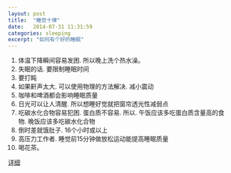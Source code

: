 ```yaml
---
layout: post
title:  "睡觉十律"
date:   2014-07-31 11:31:59
categories: sleeping
excerpt: "如何有个好的睡眠"
---
```


1. 体温下降瞬间容易发困. 所以晚上洗个热水澡。
2. 失眠的话. 要限制睡眠时间
3. 要打盹
4. 如果鼾声太大. 可以使用物理的方法解决. 减小震动
5. 咖啡和啤酒都会影响睡眠质量
6. 日光可以让人清醒. 所以想睡好觉就把窗帘透光性减弱点
7. 吃碳水化合物容易犯困. 蛋白质不容易. 所以. 午饭应该多吃蛋白质含量高的食物. 晚饭应该多吃碳水化合物
8. 倒时差就饿肚子. 16个小时或以上
9. 高压力工作者. 睡觉前15分钟做放松运动能提高睡眠质量
10. 喝花茶。

[详细](http://baike.baidu.com/view/8994042.htm?fr=aladdin)